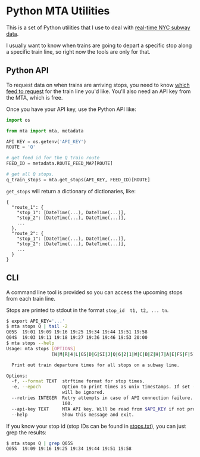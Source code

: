 # Python MTA Utilities

This is a set of Python utilities that I use to deal with [real-time NYC subway data](https://datamine.mta.info/).

I usually want to know when trains are going to depart a specific stop along a specific train line, so right now the tools are only for that.

## Python API

To request data on when trains are arriving stops, you need to know [which feed to request](https://datamine.mta.info/list-of-feeds) for the train line you'd like. You'll also need an API key from the MTA, which is free.

Once you have your API key, use the Python API like:

```python
import os

from mta import mta, metadata

API_KEY = os.getenv('API_KEY')
ROUTE = 'Q'

# get feed id for the Q train route
FEED_ID = metadata.ROUTE_FEED_MAP[ROUTE]

# get all Q stops.
q_train_stops = mta.get_stops(API_KEY, FEED_ID)[ROUTE]
```

`get_stops` will return a dictionary of dictionaries, like:

```
{
  "route_1": {
    "stop_1": [DateTime(...), DateTime(...)],
    "stop_2": [DateTime(...), DateTime(...)],
    ...
  },
  "route_2": {
    "stop_1": [DateTime(...), DateTime(...)],
    "stop_2": [DateTime(...), DateTime(...)],
    ...
  }
}
```

## CLI

A command line tool is provided so you can access the upcoming stops from each train line.

Stops are printed to stdout in the format `stop_id  t1, t2, ... tn`.

```sh
$ export API_KEY='...'
$ mta stops Q | tail -2
Q05S  19:01 19:09 19:16 19:25 19:34 19:44 19:51 19:58
Q04S  19:03 19:11 19:18 19:27 19:36 19:46 19:53 20:00
$ mta stops --help     
Usage: mta stops [OPTIONS]
                 [N|M|R|4|L|GS|D|G|SI|J|Q|6|2|1|W|C|B|Z|H|7|A|E|FS|F|5]

  Print out train departure times for all stops on a subway line.

Options:
  -f, --format TEXT  strftime format for stop times.
  -e, --epoch        Option to print times as unix timestamps. If set --format
                     will be ignored.
  --retries INTEGER  Retry attempts in case of API connection failure. Default
                     100.
  --api-key TEXT     MTA API key. Will be read from $API_KEY if not provided.
  --help             Show this message and exit.
```

If you know your stop id (stop IDs can be found in [stops.txt](http://web.mta.info/developers/data/nyct/subway/google_transit.zip)), you can just grep the results:

```sh
$ mta stops Q | grep Q05S
Q05S  19:09 19:16 19:25 19:34 19:44 19:51 19:58
```